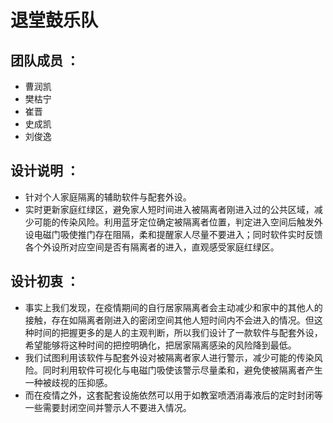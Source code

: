 # 退堂鼓乐队

## 团队成员 ：
+ 曹润凯
+ 樊枯宁
+ 崔晋
+ 史成凯
+ 刘俊逸

## 设计说明 ：
+ 针对个人家庭隔离的辅助软件与配套外设。
+ 实时更新家庭红绿区，避免家人短时间进入被隔离者刚进入过的公共区域，减少可能的传染风险。利用蓝牙定位确定被隔离者位置，判定进入空间后触发外设电磁门吸使推门存在阻隔，柔和提醒家人尽量不要进入；同时软件实时反馈各个外设所对应空间是否有隔离者的进入，直观感受家庭红绿区。

## 设计初衷 ：
+ 事实上我们发现，在疫情期间的自行居家隔离者会主动减少和家中的其他人的接触，存在如隔离者刚进入的密闭空间其他人短时间内不会进入的情况。但这种时间的把握更多的是人的主观判断，所以我们设计了一款软件与配套外设，希望能够将这种时间的把控明确化，把居家隔离感染的风险降到最低。
+ 我们试图利用该软件与配套外设对被隔离者家人进行警示，减少可能的传染风险。同时利用软件可视化与电磁门吸使该警示尽量柔和，避免使被隔离者产生一种被歧视的压抑感。
+ 而在疫情之外，这套配套设施依然可以用于如教室喷洒消毒液后的定时封闭等一些需要封闭空间并警示人不要进入情况。

